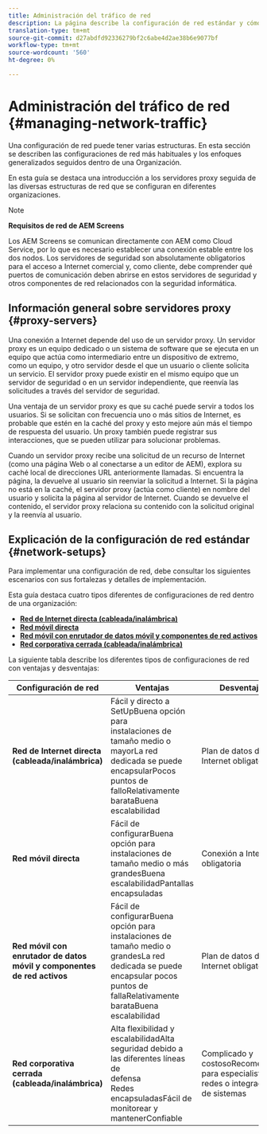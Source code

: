 ```yaml
---
title: Administración del tráfico de red
description: La página describe la configuración de red estándar y cómo administrar el tráfico de red.
translation-type: tm+mt
source-git-commit: d27abdfd92336279bf2c6abe4d2ae38b6e9077bf
workflow-type: tm+mt
source-wordcount: '560'
ht-degree: 0%

---
```



# Administración del tráfico de red {#managing-network-traffic}

Una configuración de red puede tener varias estructuras. En esta sección se describen las configuraciones de red más habituales y los enfoques generalizados seguidos dentro de una Organización.

En esta guía se destaca una introducción a los servidores proxy seguida de las diversas estructuras de red que se configuran en diferentes organizaciones.

>[!NOTE]
>
>**Requisitos de red de AEM Screens**
>
>Los AEM Screens se comunican directamente con AEM como Cloud Service, por lo que es necesario establecer una conexión estable entre los dos nodos. Los servidores de seguridad son absolutamente obligatorios para el acceso a Internet comercial y, como cliente, debe comprender qué puertos de comunicación deben abrirse en estos servidores de seguridad y otros componentes de red relacionados con la seguridad informática.

## Información general sobre servidores proxy {#proxy-servers}

Una conexión a Internet depende del uso de un servidor proxy. Un servidor proxy es un equipo dedicado o un sistema de software que se ejecuta en un equipo que actúa como intermediario entre un dispositivo de extremo, como un equipo, y otro servidor desde el que un usuario o cliente solicita un servicio. El servidor proxy puede existir en el mismo equipo que un servidor de seguridad o en un servidor independiente, que reenvía las solicitudes a través del servidor de seguridad.

Una ventaja de un servidor proxy es que su caché puede servir a todos los usuarios. Si se solicitan con frecuencia uno o más sitios de Internet, es probable que estén en la caché del proxy y esto mejore aún más el tiempo de respuesta del usuario. Un proxy también puede registrar sus interacciones, que se pueden utilizar para solucionar problemas.

Cuando un servidor proxy recibe una solicitud de un recurso de Internet (como una página Web o al conectarse a un editor de AEM), explora su caché local de direcciones URL anteriormente llamadas. Si encuentra la página, la devuelve al usuario sin reenviar la solicitud a Internet. Si la página no está en la caché, el servidor proxy (actúa como cliente) en nombre del usuario y solicita la página al servidor de Internet. Cuando se devuelve el contenido, el servidor proxy relaciona su contenido con la solicitud original y la reenvía al usuario.

## Explicación de la configuración de red estándar {#network-setups}

Para implementar una configuración de red, debe consultar los siguientes escenarios con sus fortalezas y detalles de implementación.

Esta guía destaca cuatro tipos diferentes de configuraciones de red dentro de una organización:

* **[Red de Internet directa (cableada/inalámbrica)](/help/using/direct-internet-network.md)**
* **[Red móvil directa](/help/using/mobile-network.md)**
* **[Red móvil con enrutador de datos móvil y componentes de red activos](/help/using/mobile-network-router.md)**
* **[Red corporativa cerrada (cableada/inalámbrica)](/help/using/enclosed-corporate-network.md)**

La siguiente tabla describe los diferentes tipos de configuraciones de red con ventajas y desventajas:

| Configuración de red | Ventajas | Desventajas |
|--- |--- |--- |
| **Red de Internet directa (cableada/inalámbrica)** | Fácil y directo a<br>SetUpBuena opción para<br>instalaciones de tamaño medio o mayorLa red dedicada se puede<br>encapsularPocos puntos de<br>falloRelativamente<br>barataBuena escalabilidad | Plan de datos de Internet obligatorio |
| **Red móvil directa** | Fácil de<br>configurarBuena opción para<br>instalaciones de tamaño medio o más grandesBuena<br>escalabilidadPantallas encapsuladas | Conexión a Internet obligatoria |
| **Red móvil con enrutador de datos móvil y componentes de red activos** | Fácil de<br>configurarBuena opción para<br>instalaciones de tamaño medio o grandesLa red dedicada se puede<br>encapsular pocos puntos de<br>fallaRelativamente<br>barataBuena escalabilidad | Plan de datos de Internet obligatorio |
| **Red corporativa cerrada (cableada/inalámbrica)** | Alta flexibilidad y<br>escalabilidadAlta seguridad debido a las diferentes líneas de<br>defensa<br>Redes encapsuladasFácil de monitorear y<br>mantenerConfiable | Complicado y<br>costosoRecomendado para especialistas en redes o integradores de sistemas |

